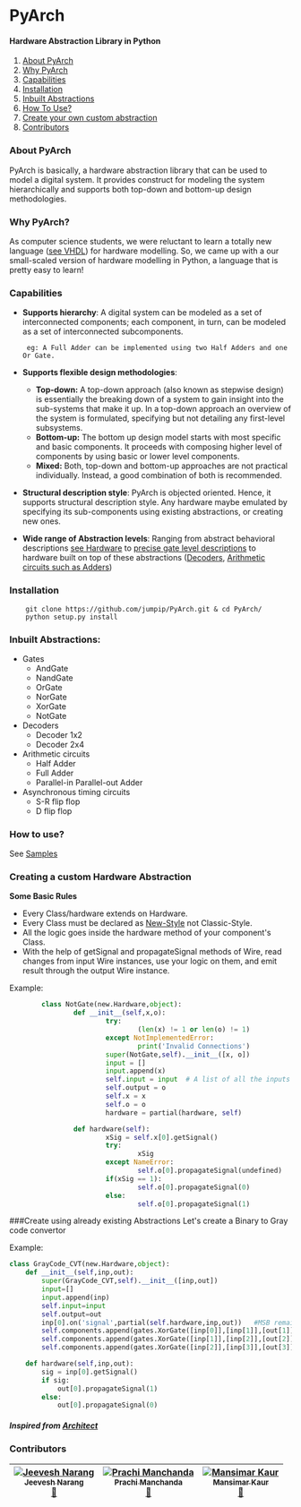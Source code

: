 # PyArch
#### Hardware Abstraction Library in Python 


1. [About PyArch](#about-pyarch)
2. [Why PyArch](#why-pyarch)
3. [Capabilities](#capabilities)
4. [Installation](#installation)
5. [Inbuilt Abstractions](#inbuilt-abstractions)
6. [How To Use?](#how-to-use)
7. [Create your own custom abstraction](#creating-a-custom-hardware-abstraction)
8. [Contributors](#contributors)

### About PyArch
PyArch is basically, a hardware abstraction library that can be used to model a digital system. It provides construct for modeling the system hierarchically and supports both top-down and bottom-up design methodologies. 

### Why PyArch?
As computer science students, we were reluctant to learn a totally new language ([see VHDL](https://en.wikipedia.org/wiki/VHDL)) for hardware modelling. So, we came up with a our small-scaled version of hardware modelling in Python, a language that is pretty easy to learn!

### Capabilities
-  __Supports hierarchy__: A digital system can be modeled as a set of interconnected components; each component, in turn, can be modeled as a set of interconnected subcomponents.

        eg: A Full Adder can be implemented using two Half Adders and one Or Gate.
        
- __Supports flexible design methodologies__: 
  - **Top-down:** A top-down approach (also known as stepwise design) is essentially the breaking down of a system to gain insight into the sub-systems that make it up. In a top-down approach an overview of the system is formulated, specifying but not detailing any first-level subsystems.
  - **Bottom-up:** The bottom up design model starts with most specific and basic components. It proceeds with composing higher level of components by using basic or lower level components.
  - **Mixed:** Both, top-down and bottom-up approaches are not practical individually. Instead, a good combination of both is recommended.

- __Structural description style__: PyArch is objected oriented. Hence, it supports structural description style. Any hardware maybe emulated by specifying its sub-components using existing abstractions, or creating new ones.

- __Wide range of Abstraction levels__: Ranging from abstract behavioral descriptions [see Hardware](utils/new.py) to [precise gate level descriptions](combinational/gates.py) to hardware built on top of these abstractions ([Decoders](combinational/decoders.py), [Arithmetic circuits such as Adders](combinational/arithmetics.py))

### Installation
        git clone https://github.com/jumpip/PyArch.git & cd PyArch/
        python setup.py install
        
### Inbuilt Abstractions:
- Gates
  - AndGate
  - NandGate
  - OrGate
  - NorGate
  - XorGate      
  - NotGate
- Decoders
  - Decoder 1x2
  - Decoder 2x4
- Arithmetic circuits
  - Half Adder
  - Full Adder
  - Parallel-in Parallel-out Adder
- Asynchronous timing circuits
  - S-R flip flop
  - D flip flop

### How to use?
See [Samples](samples/)

### Creating a custom Hardware Abstraction

**Some Basic Rules**
- Every Class/hardware extends on Hardware.
- Every Class must be declared as [New-Style](https://docs.python.org/2/reference/datamodel.html#new-style-and-classic-classes) not Classic-Style. 
- All the logic goes inside the hardware method of your component's Class.
- With the help of getSignal and propagateSignal methods of Wire, read changes from input Wire instances, use your logic on them, and emit result through the output Wire instance.

Example:  
```python
        class NotGate(new.Hardware,object):
                def __init__(self,x,o):
                        try:
                                (len(x) != 1 or len(o) != 1)
                        except NotImplementedError:
                                print('Invalid Connections')
                        super(NotGate,self).__init__([x, o])
                        input = []      
                        input.append(x)      
                        self.input = input  # A list of all the inputs   
                        self.output = o   
                        self.x = x
                        self.o = o
                        hardware = partial(hardware, self)

                def hardware(self):
                        xSig = self.x[0].getSignal()
                        try:
                                xSig
                        except NameError:
                                self.o[0].propagateSignal(undefined)
                        if(xSig == 1):
                                self.o[0].propagateSignal(0)
                        else:
                                self.o[0].propagateSignal(1)
```
###Create using already existing Abstractions
Let's create a Binary to Gray code convertor  

Example:
```python
class GrayCode_CVT(new.Hardware,object):
    def __init__(self,inp,out):
        super(GrayCode_CVT,self).__init__([inp,out])
        input=[]
        input.append(inp)   
        self.input=input
        self.output=out
        inp[0].on('signal',partial(self.hardware,inp,out))   #MSB remains same after conversion
        self.components.append(gates.XorGate([inp[0]],[inp[1]],[out[1]]))  
        self.components.append(gates.XorGate([inp[1]],[inp[2]],[out[2]]))
        self.components.append(gates.XorGate([inp[2]],[inp[3]],[out[3]]))

    def hardware(self,inp,out):
        sig = inp[0].getSignal()
        if sig:
            out[0].propagateSignal(1)
        else:
            out[0].propagateSignal(0)
```
##### Inspired from [Architect](https://github.com/mbad0la/Architect)

### Contributors
<!-- Contributors START
Prachi Manchanda prachi1210 https://github.com/prachi1210 code doc
Jeevesh Narang JeeveshN https://github.com/JeeveshN code doc
Mansimar Kaur mansimarkaur https://github.com/mansimarkaur doc
Contributors END -->
<!-- Contributors table START -->
| [![Jeevesh Narang](https://avatars.githubusercontent.com/JeeveshN?s=100)<br /><sub>Jeevesh Narang</sub>](https://github.com/JeeveshN)<br /> [📖]() | [![Prachi Manchanda](https://avatars.githubusercontent.com/prachi1210?s=100)<br /><sub>Prachi Manchanda</sub>](https://github.com/prachi1210)<br />[📖]() | [![Mansimar Kaur](https://avatars.githubusercontent.com/mansimarkaur?s=100)<br /><sub>Mansimar Kaur</sub>](https://github.com/mansimarkaur)<br /> [📖]() |
| :---: | :---: | :---: | 
<!-- Contributors table END -->


